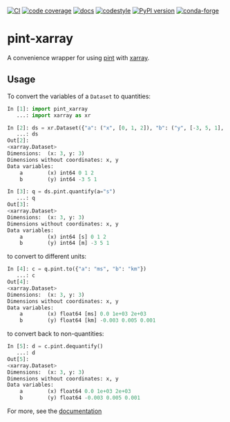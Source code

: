 [![CI](https://github.com/xarray-contrib/pint-xarray/workflows/CI/badge.svg?branch=master)](https://github.com/xarray-contrib/pint-xarray/actions?query=branch%3Amaster)
[![code coverage](https://codecov.io/gh/xarray-contrib/pint-xarray/branch/master/graph/badge.svg)](https://codecov.io/gh/xarray-contrib/pint-xarray)
[![docs](https://readthedocs.org/projects/pint-xarray/badge/?version=latest)](https://pint-xarray.readthedocs.io)
[![codestyle](https://img.shields.io/badge/code%20style-black-000000.svg)](https://github.com/python/black)
[![PyPI version](https://img.shields.io/pypi/v/pint-xarray.svg)](https://pypi.org/project/pint-xarray)
[![conda-forge](https://img.shields.io/conda/vn/conda-forge/pint-xarray)](https://github.com/conda-forge/pint-xarray-feedstock)

# pint-xarray

A convenience wrapper for using [pint](https://pint.readthedocs.io) with
[xarray](https://xarray.pydata.org).

## Usage

To convert the variables of a `Dataset` to quantities:
```python
In [1]: import pint_xarray
   ...: import xarray as xr

In [2]: ds = xr.Dataset({"a": ("x", [0, 1, 2]), "b": ("y", [-3, 5, 1], {"units": "m"})})
   ...: ds
Out[2]:
<xarray.Dataset>
Dimensions:  (x: 3, y: 3)
Dimensions without coordinates: x, y
Data variables:
    a        (x) int64 0 1 2
    b        (y) int64 -3 5 1

In [3]: q = ds.pint.quantify(a="s")
   ...: q
Out[3]:
<xarray.Dataset>
Dimensions:  (x: 3, y: 3)
Dimensions without coordinates: x, y
Data variables:
    a        (x) int64 [s] 0 1 2
    b        (y) int64 [m] -3 5 1
```
to convert to different units:
```python
In [4]: c = q.pint.to({"a": "ms", "b": "km"})
   ...: c
Out[4]:
<xarray.Dataset>
Dimensions:  (x: 3, y: 3)
Dimensions without coordinates: x, y
Data variables:
    a        (x) float64 [ms] 0.0 1e+03 2e+03
    b        (y) float64 [km] -0.003 0.005 0.001
```
to convert back to non-quantities:
```python
In [5]: d = c.pint.dequantify()
   ...: d
Out[5]:
<xarray.Dataset>
Dimensions:  (x: 3, y: 3)
Dimensions without coordinates: x, y
Data variables:
    a        (x) float64 0.0 1e+03 2e+03
    b        (y) float64 -0.003 0.005 0.001
```

For more, see the [documentation](https://pint-xarray.readthedocs.io)
